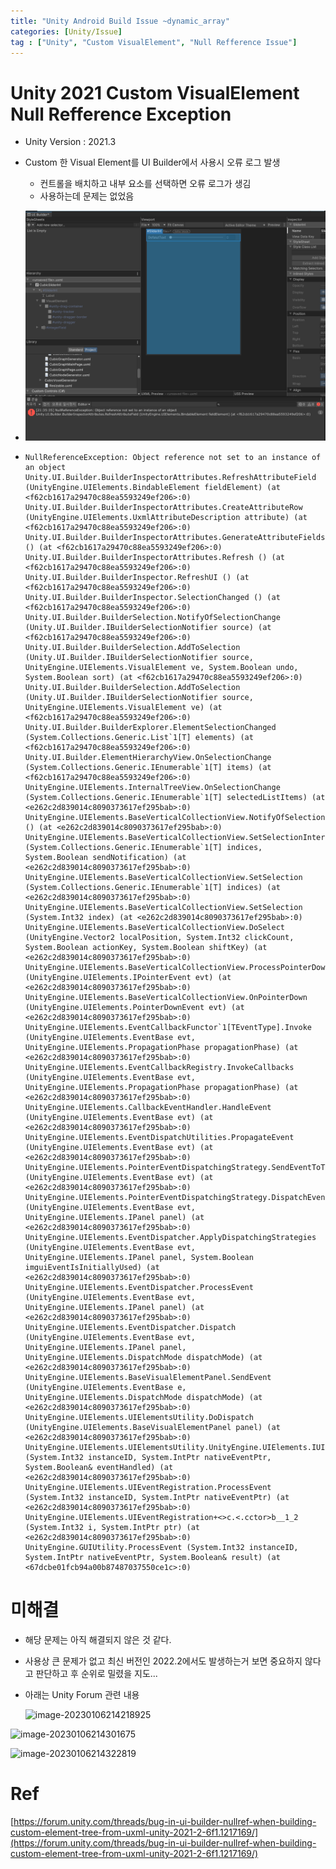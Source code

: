 ```yaml
---
title: "Unity Android Build Issue ~dynamic_array"
categories: [Unity/Issue]
tag : ["Unity", "Custom VisualElement", "Null Refference Issue"]
---
```




# Unity 2021 Custom VisualElement Null Refference Exception

- Unity Version : 2021.3

- Custom 한 Visual Element를 UI Builder에서 사용시 오류 로그 발생

  - 컨트롤을 배치하고 내부 요소를 선택하면 오류 로그가 생김
  - 사용하는데 문제는 없었음

- ![image-20230106213758586](https://raw.githubusercontent.com/hns17/ImageContainer/main/img/image-20230106213758586.png)

- ```
  NullReferenceException: Object reference not set to an instance of an object
  Unity.UI.Builder.BuilderInspectorAttributes.RefreshAttributeField (UnityEngine.UIElements.BindableElement fieldElement) (at <f62cb1617a29470c88ea5593249ef206>:0)
  Unity.UI.Builder.BuilderInspectorAttributes.CreateAttributeRow (UnityEngine.UIElements.UxmlAttributeDescription attribute) (at <f62cb1617a29470c88ea5593249ef206>:0)
  Unity.UI.Builder.BuilderInspectorAttributes.GenerateAttributeFields () (at <f62cb1617a29470c88ea5593249ef206>:0)
  Unity.UI.Builder.BuilderInspectorAttributes.Refresh () (at <f62cb1617a29470c88ea5593249ef206>:0)
  Unity.UI.Builder.BuilderInspector.RefreshUI () (at <f62cb1617a29470c88ea5593249ef206>:0)
  Unity.UI.Builder.BuilderInspector.SelectionChanged () (at <f62cb1617a29470c88ea5593249ef206>:0)
  Unity.UI.Builder.BuilderSelection.NotifyOfSelectionChange (Unity.UI.Builder.IBuilderSelectionNotifier source) (at <f62cb1617a29470c88ea5593249ef206>:0)
  Unity.UI.Builder.BuilderSelection.AddToSelection (Unity.UI.Builder.IBuilderSelectionNotifier source, UnityEngine.UIElements.VisualElement ve, System.Boolean undo, System.Boolean sort) (at <f62cb1617a29470c88ea5593249ef206>:0)
  Unity.UI.Builder.BuilderSelection.AddToSelection (Unity.UI.Builder.IBuilderSelectionNotifier source, UnityEngine.UIElements.VisualElement ve) (at <f62cb1617a29470c88ea5593249ef206>:0)
  Unity.UI.Builder.BuilderExplorer.ElementSelectionChanged (System.Collections.Generic.List`1[T] elements) (at <f62cb1617a29470c88ea5593249ef206>:0)
  Unity.UI.Builder.ElementHierarchyView.OnSelectionChange (System.Collections.Generic.IEnumerable`1[T] items) (at <f62cb1617a29470c88ea5593249ef206>:0)
  UnityEngine.UIElements.InternalTreeView.OnSelectionChange (System.Collections.Generic.IEnumerable`1[T] selectedListItems) (at <e262c2d839014c8090373617ef295bab>:0)
  UnityEngine.UIElements.BaseVerticalCollectionView.NotifyOfSelectionChange () (at <e262c2d839014c8090373617ef295bab>:0)
  UnityEngine.UIElements.BaseVerticalCollectionView.SetSelectionInternal (System.Collections.Generic.IEnumerable`1[T] indices, System.Boolean sendNotification) (at <e262c2d839014c8090373617ef295bab>:0)
  UnityEngine.UIElements.BaseVerticalCollectionView.SetSelection (System.Collections.Generic.IEnumerable`1[T] indices) (at <e262c2d839014c8090373617ef295bab>:0)
  UnityEngine.UIElements.BaseVerticalCollectionView.SetSelection (System.Int32 index) (at <e262c2d839014c8090373617ef295bab>:0)
  UnityEngine.UIElements.BaseVerticalCollectionView.DoSelect (UnityEngine.Vector2 localPosition, System.Int32 clickCount, System.Boolean actionKey, System.Boolean shiftKey) (at <e262c2d839014c8090373617ef295bab>:0)
  UnityEngine.UIElements.BaseVerticalCollectionView.ProcessPointerDown (UnityEngine.UIElements.IPointerEvent evt) (at <e262c2d839014c8090373617ef295bab>:0)
  UnityEngine.UIElements.BaseVerticalCollectionView.OnPointerDown (UnityEngine.UIElements.PointerDownEvent evt) (at <e262c2d839014c8090373617ef295bab>:0)
  UnityEngine.UIElements.EventCallbackFunctor`1[TEventType].Invoke (UnityEngine.UIElements.EventBase evt, UnityEngine.UIElements.PropagationPhase propagationPhase) (at <e262c2d839014c8090373617ef295bab>:0)
  UnityEngine.UIElements.EventCallbackRegistry.InvokeCallbacks (UnityEngine.UIElements.EventBase evt, UnityEngine.UIElements.PropagationPhase propagationPhase) (at <e262c2d839014c8090373617ef295bab>:0)
  UnityEngine.UIElements.CallbackEventHandler.HandleEvent (UnityEngine.UIElements.EventBase evt) (at <e262c2d839014c8090373617ef295bab>:0)
  UnityEngine.UIElements.EventDispatchUtilities.PropagateEvent (UnityEngine.UIElements.EventBase evt) (at <e262c2d839014c8090373617ef295bab>:0)
  UnityEngine.UIElements.PointerEventDispatchingStrategy.SendEventToTarget (UnityEngine.UIElements.EventBase evt) (at <e262c2d839014c8090373617ef295bab>:0)
  UnityEngine.UIElements.PointerEventDispatchingStrategy.DispatchEvent (UnityEngine.UIElements.EventBase evt, UnityEngine.UIElements.IPanel panel) (at <e262c2d839014c8090373617ef295bab>:0)
  UnityEngine.UIElements.EventDispatcher.ApplyDispatchingStrategies (UnityEngine.UIElements.EventBase evt, UnityEngine.UIElements.IPanel panel, System.Boolean imguiEventIsInitiallyUsed) (at <e262c2d839014c8090373617ef295bab>:0)
  UnityEngine.UIElements.EventDispatcher.ProcessEvent (UnityEngine.UIElements.EventBase evt, UnityEngine.UIElements.IPanel panel) (at <e262c2d839014c8090373617ef295bab>:0)
  UnityEngine.UIElements.EventDispatcher.Dispatch (UnityEngine.UIElements.EventBase evt, UnityEngine.UIElements.IPanel panel, UnityEngine.UIElements.DispatchMode dispatchMode) (at <e262c2d839014c8090373617ef295bab>:0)
  UnityEngine.UIElements.BaseVisualElementPanel.SendEvent (UnityEngine.UIElements.EventBase e, UnityEngine.UIElements.DispatchMode dispatchMode) (at <e262c2d839014c8090373617ef295bab>:0)
  UnityEngine.UIElements.UIElementsUtility.DoDispatch (UnityEngine.UIElements.BaseVisualElementPanel panel) (at <e262c2d839014c8090373617ef295bab>:0)
  UnityEngine.UIElements.UIElementsUtility.UnityEngine.UIElements.IUIElementsUtility.ProcessEvent (System.Int32 instanceID, System.IntPtr nativeEventPtr, System.Boolean& eventHandled) (at <e262c2d839014c8090373617ef295bab>:0)
  UnityEngine.UIElements.UIEventRegistration.ProcessEvent (System.Int32 instanceID, System.IntPtr nativeEventPtr) (at <e262c2d839014c8090373617ef295bab>:0)
  UnityEngine.UIElements.UIEventRegistration+<>c.<.cctor>b__1_2 (System.Int32 i, System.IntPtr ptr) (at <e262c2d839014c8090373617ef295bab>:0)
  UnityEngine.GUIUtility.ProcessEvent (System.Int32 instanceID, System.IntPtr nativeEventPtr, System.Boolean& result) (at <67dcbe01fcb94a00b87487037550ce1c>:0)
  ```

  

# 미해결

- 해당 문제는 아직 해결되지 않은 것 같다.

- 사용상 큰 문제가 없고 최신 버전인 2022.2에서도 발생하는거 보면 중요하지 않다고 판단하고 후 순위로 밀렸을 지도...

- 아래는 Unity Forum 관련 내용

  ![image-20230106214218925](https://raw.githubusercontent.com/hns17/ImageContainer/main/img/image-20230106214218925.png)

![image-20230106214301675](https://raw.githubusercontent.com/hns17/ImageContainer/main/img/image-20230106214301675.png)

![image-20230106214322819](https://raw.githubusercontent.com/hns17/ImageContainer/main/img/image-20230106214322819.png)



# Ref

[https://forum.unity.com/threads/bug-in-ui-builder-nullref-when-building-custom-element-tree-from-uxml-unity-2021-2-6f1.1217169/](https://forum.unity.com/threads/bug-in-ui-builder-nullref-when-building-custom-element-tree-from-uxml-unity-2021-2-6f1.1217169/)